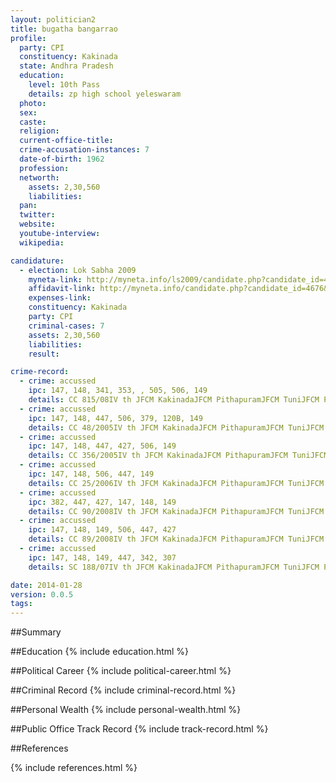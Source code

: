 ```yaml
---
layout: politician2
title: bugatha bangarrao
profile: 
  party: CPI
  constituency: Kakinada
  state: Andhra Pradesh
  education: 
    level: 10th Pass
    details: zp high school yeleswaram
  photo: 
  sex: 
  caste: 
  religion: 
  current-office-title: 
  crime-accusation-instances: 7
  date-of-birth: 1962
  profession: 
  networth: 
    assets: 2,30,560
    liabilities: 
  pan: 
  twitter: 
  website: 
  youtube-interview: 
  wikipedia: 

candidature: 
  - election: Lok Sabha 2009
    myneta-link: http://myneta.info/ls2009/candidate.php?candidate_id=4676
    affidavit-link: http://myneta.info/candidate.php?candidate_id=4676&scan=original
    expenses-link: 
    constituency: Kakinada 
    party: CPI
    criminal-cases: 7
    assets: 2,30,560
    liabilities: 
    result:  

crime-record: 
  - crime: accussed
    ipc: 147, 148, 341, 353, , 505, 506, 149
    details: CC 815/08IV th JFCM KakinadaJFCM PithapuramJFCM TuniJFCM PrathipaduAsst. Sessions Court Peddapuram 
  - crime: accussed
    ipc: 147, 148, 447, 506, 379, 120B, 149
    details: CC 48/2005IV th JFCM KakinadaJFCM PithapuramJFCM TuniJFCM PrathipaduAsst. Sessions Court Peddapuram 
  - crime: accussed
    ipc: 147, 148, 447, 427, 506, 149
    details: CC 356/2005IV th JFCM KakinadaJFCM PithapuramJFCM TuniJFCM PrathipaduAsst. Sessions Court Peddapuram 
  - crime: accussed
    ipc: 147, 148, 506, 447, 149
    details: CC 25/2006IV th JFCM KakinadaJFCM PithapuramJFCM TuniJFCM PrathipaduAsst. Sessions Court Peddapuram 
  - crime: accussed
    ipc: 382, 447, 427, 147, 148, 149
    details: CC 90/2008IV th JFCM KakinadaJFCM PithapuramJFCM TuniJFCM PrathipaduAsst. Sessions Court Peddapuram 
  - crime: accussed
    ipc: 147, 148, 149, 506, 447, 427
    details: CC 89/2008IV th JFCM KakinadaJFCM PithapuramJFCM TuniJFCM PrathipaduAsst. Sessions Court Peddapuram 
  - crime: accussed
    ipc: 147, 148, 149, 447, 342, 307
    details: SC 188/07IV th JFCM KakinadaJFCM PithapuramJFCM TuniJFCM PrathipaduAsst. Sessions Court Peddapuram3and4 of TADA Act 

date: 2014-01-28
version: 0.0.5
tags: 
---
```

##Summary


##Education
{% include education.html %}


##Political Career
{% include political-career.html %}


##Criminal Record
{% include criminal-record.html %}


##Personal Wealth
{% include personal-wealth.html %}


##Public Office Track Record
{% include track-record.html %}


##References


{% include references.html %}